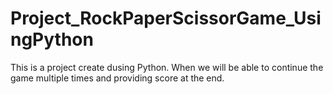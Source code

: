 # Project_RockPaperScissorGame_UsingPython
This is a project create dusing Python. When we will be able to continue the game multiple times and providing score at the end.
